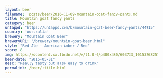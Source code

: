 ```yaml
---
layout: beer
filename: _posts/beer/2016-11-09-mountain-goat-fancy-pants.md
title: Mountain goat fancy pants
category: beer
untappd: "https://untappd.com/b/mountain-goat-beer-fancy-pants/44915"
country: "Australia"
brewery: "Mountain Goat Beer"
breweryURL: "/brewery/mountain-goat-beer.html"
style: "Red Ale - American Amber / Red"
score: 8
img: https://scontent.xx.fbcdn.net/v/t1.0-0/p480x480/603733_10153268257103745_7684396821090282649_n.jpg?oh=b607c0d0a2894af39c01675a63d90d97&oe=5AF87308
beer-date: "2015-05-01"
desc: "Really tasty but also easy to drink"
permalink: /beer/:title.html
---
```

